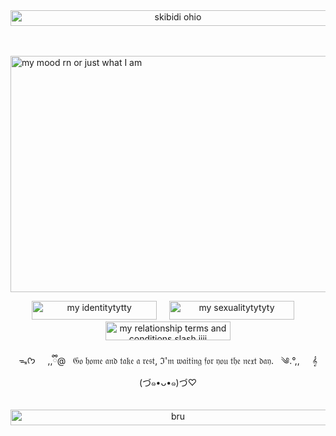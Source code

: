 <div align="center">
  <img src="https://img1.picmix.com/output/stamp/normal/4/0/3/1/2441304_ea3ae.gif" width="520" height="25" alt="skibidi ohio">
</div>

<br>
<br>


<img 
src="https://i.gifer.com/3P6H.gif" width="1500" height="378" alt="my mood rn or just what I am">

<div align="center">
  <img src="https://img1.picmix.com/output/stamp/normal/7/6/8/7/2437867_7626d.gif" width="200" height="30" alt="my identitytytty"> &nbsp; &nbsp; <img src="https://img1.picmix.com/output/stamp/normal/3/0/9/2/2552903_26659.gif" width="200" height="30" alt="my sexualitytytyty"> &nbsp; &nbsp; <img src="https://img1.picmix.com/output/stamp/normal/0/0/9/2/2552900_eed3e.gif" width="200" height="30" alt="my relationship terms and conditions slash jjjj">
</div>

<br>

<div align="center">
  ᯓᡣ𐭩 &nbsp; &nbsp;  ,,ྀི@ &nbsp; 𝔊𝔬 𝔥𝔬𝔪𝔢 𝔞𝔫𝔡 𝔱𝔞𝔨𝔢 𝔞 𝔯𝔢𝔰𝔱, ℑ'𝔪 𝔴𝔞𝔦𝔱𝔦𝔫𝔤 𝔣𝔬𝔯 𝔶𝔬𝔲 𝔱𝔥𝔢 𝔫𝔢𝔵𝔱 𝔡𝔞𝔶. &nbsp; ༄.°,,  &nbsp; &nbsp; 𝄞
</div>


<div align="center">
  (づ๑•ᴗ•๑)づ♡
</div>
  
<br>
<br>

<div align="center">
  <img src="https://img1.picmix.com/output/stamp/normal/4/0/3/1/2441304_ea3ae.gif" width="520" height="25" alt="bru">
</div>
